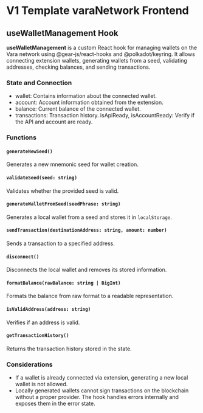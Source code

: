 # V1 Template varaNetwork Frontend

## useWalletManagement Hook

**useWalletManagement** is a custom React hook for managing wallets on the Vara network using @gear-js/react-hooks and @polkadot/keyring. It allows connecting extension wallets, generating wallets from a seed, validating addresses, checking balances, and sending transactions.

### State and Connection
- wallet: Contains information about the connected wallet.
- account: Account information obtained from the extension.
- balance: Current balance of the connected wallet.
- transactions: Transaction history.
isApiReady, isAccountReady: Verify if the API and account are ready.

### Functions

#### `generateNewSeed()`
Generates a new mnemonic seed for wallet creation.

#### `validateSeed(seed: string)`
Validates whether the provided seed is valid.

#### `generateWalletFromSeed(seedPhrase: string)`
Generates a local wallet from a seed and stores it in `localStorage`.

#### `sendTransaction(destinationAddress: string, amount: number)`
Sends a transaction to a specified address.

#### `disconnect()`
Disconnects the local wallet and removes its stored information.

#### `formatBalance(rawBalance: string | BigInt)`
Formats the balance from raw format to a readable representation.

#### `isValidAddress(address: string)`
Verifies if an address is valid.

#### `getTransactionHistory()`
Returns the transaction history stored in the state.


### Considerations
- If a wallet is already connected via extension, generating a new local wallet is not allowed.
- Locally generated wallets cannot sign transactions on the blockchain without a proper provider.
The hook handles errors internally and exposes them in the error state.